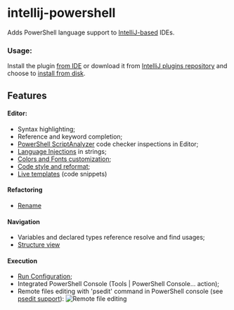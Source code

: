 # intellij-powershell
Adds PowerShell language support to [IntelliJ-based](https://www.jetbrains.com/products.html?type=ide) IDEs.

### Usage:
Install the plugin [from IDE](https://www.jetbrains.com/help/idea/managing-plugins.html#repos) or download it from [IntelliJ plugins repository](https://plugins.jetbrains.com/plugin/10249-powershell) and choose to [install from disk](https://www.jetbrains.com/help/idea/managing-plugins.html#installing-plugins-from-disk).


## Features

#### Editor:
- Syntax highlighting;
- Reference and keyword completion;
- [PowerShell ScriptAnalyzer](https://github.com/PowerShell/PSScriptAnalyzer) code checker inspections in Editor;
- [Language Injections](https://www.jetbrains.com/help/idea/using-language-injections.html) in strings;
- [Colors and Fonts customization](https://www.jetbrains.com/help/idea/configuring-colors-and-fonts.html);
- [Code style and reformat](https://www.jetbrains.com/help/idea/using-code-editor.html#reformat_rearrange_code);
- [Live templates](https://www.jetbrains.com/help/idea/using-live-templates.html) (code snippets)

#### Refactoring
- [Rename](https://www.jetbrains.com/help/idea/rename-refactorings.html)

#### Navigation
- Variables and declared types reference resolve and find usages;
- [Structure view](https://www.jetbrains.com/help/idea/viewing-structure-of-a-source-file.html)

#### Execution
- [Run Configuration](https://www.jetbrains.com/help/idea/run-debug-configuration.html);
- Integrated PowerShell Console (Tools | PowerShell Console... action);
- Remote files editing with 'psedit' command in PowerShell console (see [psedit support](https://bitbucket.org/adernov/powershell/issues/18/psedit-support#comment-46351640)):
![Remote file editing](https://bitbucket.org/adernov/powershell/issues/attachments/18/adernov/powershell/1529580003.05/18/remote_files_editing.gif)
